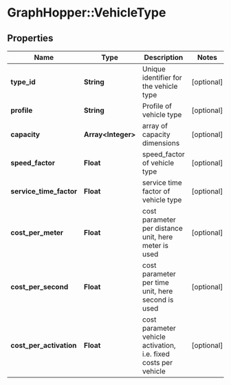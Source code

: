 # GraphHopper::VehicleType

## Properties
Name | Type | Description | Notes
------------ | ------------- | ------------- | -------------
**type_id** | **String** | Unique identifier for the vehicle type | [optional] 
**profile** | **String** | Profile of vehicle type | [optional] 
**capacity** | **Array&lt;Integer&gt;** | array of capacity dimensions | [optional] 
**speed_factor** | **Float** | speed_factor of vehicle type | [optional] 
**service_time_factor** | **Float** | service time factor of vehicle type | [optional] 
**cost_per_meter** | **Float** | cost parameter per distance unit, here meter is used | [optional] 
**cost_per_second** | **Float** | cost parameter per time unit, here second is used | [optional] 
**cost_per_activation** | **Float** | cost parameter vehicle activation, i.e. fixed costs per vehicle | [optional] 


